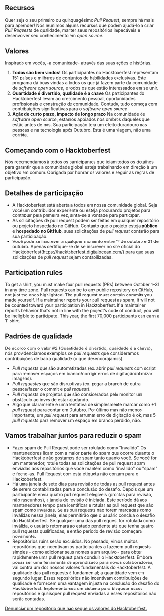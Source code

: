 ## Recursos

Quer seja o seu primeiro ou quinquagésimo *Pull Request*, sempre há mais para aprender! Nós reunimos alguns recursos que podem ajudá-lo a criar *Pull Requests* de qualidade, manter seus repositórios impecáveis e desenvolver seu conhecimento em *open source*.

## Valores

Inspirado em vocês, -a comunidade- através das suas ações e histórias.

1. **Todos são bem vindos!** Os participantes no Hacktoberfest representam 151 países e milhares de conjuntos de habilidades exclusivas. Este programa dá boas vindas a todos os que já fazem parte da comunidade de *software open source*, e todos os que estão interessados em se unir.
2. **Quantidade é divertido, qualidade é a chave** Os participantes do Hacktoberfest levam ao crescimento pessoal, oportunidades profissionais e construção de comunidade. Contudo, tudo começa com contribuições significativas para o *software open source*
3. **Ação de curto prazo, impacto de longo prazo** Na comunidade de *software open source*, estamos apoiados nos ombros daqueles que estão antes de nós. Sua participação terá um efeito duradouro nas pessoas e na tecnologia após Outubro. Esta é uma viagem, não uma corrida.

## Começando com o Hacktoberfest
Nós recomendamos à todos os participantes que leiam todos os detalhes para garantir que a comunidade global esteja trabalhando em direção à um objetivo em comum. Obrigada por honrar os valores e seguir as regras de participação.

## Detalhes de participação

- A Hacktoberfest está aberta a todos em nossa comunidade global. Seja você um contribuidor experiente ou esteja procurando projetos para contribuir pela primeira vez, sinta-se à vontade para participar.
- As solicitações de pull request podem ser feitas em qualquer repositório ou projeto hospedado no GitHub. Contanto que o projeto esteja **público** e **hospedado no GitHub**, suas solicitações de *pull request* contarão para sua participação.
- Você pode se inscrever a qualquer momento entre 1º de outubro e 31 de outubro. Apenas certifique-se de se inscrever no site oficial do Hacktoberfest(https://hacktoberfest.digitalocean.com/) para que suas solicitações de *pull request* sejam contabilizadas.

## Participation rules

To get a shirt, you must make four pull requests (PRs) between October 1–31 in any time zone. Pull requests can be to any public repository on GitHub, not just the ones highlighted. The pull request must contain commits you made yourself. If a maintainer reports your pull request as spam, it will not be counted toward your participation in Hacktoberfest. If a maintainer reports behavior that’s not in line with the project’s code of conduct, you will be ineligible to participate. This year, the first 70,000 participants can earn a T-shirt.

## Padrões de qualidade

De acordo com o valor #2 (Quantidade é divertido, qualidade é a chave), nós providenciamos exemplos de *pull requests* que consideramos contribuições de baixa qualidade (o que desencorajamos).

- *Pull requests* que são automatizadas (ex. abrir *pull requests* com script para remover espaços em branco/corrigir erros de digitação/otimizar imagens).
- *Pull requestes* que são disruptivas (ex. pegar a branch de outra pessoa/fazer o commit e *pull request*).
- *Pull requests* de projetos que são considerados pelo monitor um obstáculo ao invés de estar ajudando.
- Algo que claramente é uma tentativa de simplesmente marcar como +1 *pull request* para contar em Outubro. Por último mas não menos importante, um *pull request* para arrumar erro de digitação é ok, mas 5 *pull requests* para remover um espaço em branco perdido, não.

## Vamos trabalhar juntos para reduzir o spam

- Fazer spam de Pull Request pode ser rotulado como “Invalido”. Os mantenedores lidam com a maior parte do spam que ocorre durante o Hacktoberfest e não gostamos de spam tanto quanto você. Se você for um mantenedor, rotule todas as solicitações de pull request spam enviadas aos repositórios que você mantém como "inválido" ou "spam" e feche-as. Pull Request com esta etiqueta  não contam para o Hacktoberfest.
- Há uma janela de sete dias para revisão de todas as pull request antes de serem contabilizadas para a conclusão do desafio. Depois que um participante envia quatro pull request elegíveis (prontas para revisão, não rascunhos), a janela de revisão é iniciada. Este período dá aos mantenedores tempo para identificar e rotular as pull request que são spam como inválidas. Se as pull requests não forem marcadas como inválidas nessa janela, elas permitirão que o usuário conclua o desafio do Hacktoberfest. Se qualquer uma das pull request for rotulada como inválida, o usuário retornará ao estado pendente até que tenha quatro pull requests qualificadas, e então período de revisão começará novamente.
- Repositórios ruins serão excluídos. No passado, vimos muitos repositórios que incentivam os participantes a fazerem pull requests simples - como adicionar seus nomes a um arquivo - para obter rapidamente uma pull request para concluir o Hacktoberfest. Embora possa ser uma ferramenta de aprendizado para novos colaboradores, vai contra um dos nossos valores fundamentais do Hacktoberfest. A qualidade das pull requests é fundamental; a quantidade vem em segundo lugar. Esses repositórios não incentivam contribuições de qualidade e fornecem uma vantagem injusta na conclusão do desafio do Hacktoberfest. Implementamos um sistema para bloquear esses repositórios e quaisquer pull request enviadas a esses repositórios não serão contadas.

[Denunciar um repositório que não segue os valores do Hacktoberfest.](https://hacktoberfest.digitalocean.com/report)